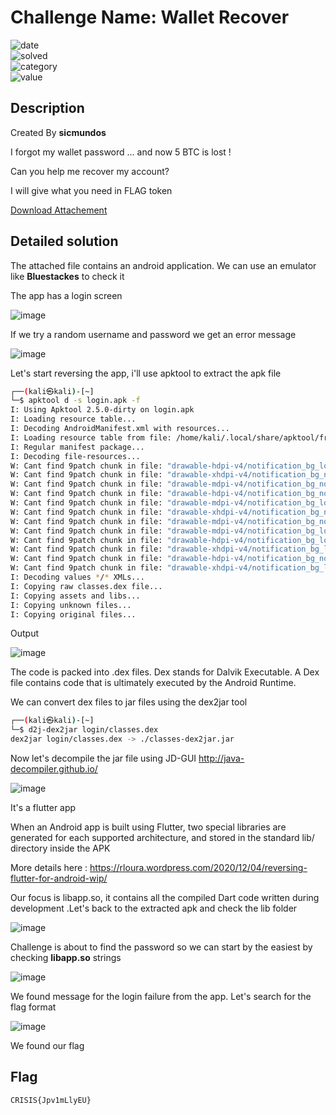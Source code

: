 # Challenge Name: Wallet Recover


![date](https://img.shields.io/badge/date-13.03.2022-brightgreen.svg)  
![solved](https://img.shields.io/badge/solved-after%20CTF-red.svg)    
![category](https://img.shields.io/badge/category-Steganography-blueviolet.svg)   
![value](https://img.shields.io/badge/value-30-blue.svg)  


## Description

Created By **sicmundos**

I forgot my wallet password … and now 5 BTC is lost !

Can you help me recover my account?

I will give what you need in FLAG token

[Download Attachement](https://s3.eu-west-3.amazonaws.com/crisis-assets/crisis_attachements/dKl3qBbJCa2AehbOllS4pbky2cFuuVKRflMyZfEA.zip)

## Detailed solution

The attached file contains an android application. We can use an emulator like **Bluestackes** to check it

The app has a login screen 

![image](https://user-images.githubusercontent.com/72421091/158082951-5849995f-c198-40a4-8788-e033ed83ced0.png)

If we try a random username and password we get an error message 

![image](https://user-images.githubusercontent.com/72421091/158082976-691ea423-74c6-44e3-8964-3c2d14a0e16f.png)

Let's start reversing the app, i'll use apktool to extract the apk file

```bash
┌──(kali㉿kali)-[~]
└─$ apktool d -s login.apk -f
I: Using Apktool 2.5.0-dirty on login.apk
I: Loading resource table...
I: Decoding AndroidManifest.xml with resources...
I: Loading resource table from file: /home/kali/.local/share/apktool/framework/1.apk
I: Regular manifest package...
I: Decoding file-resources...
W: Cant find 9patch chunk in file: "drawable-hdpi-v4/notification_bg_low_normal.9.png". Renaming it to *.png.
W: Cant find 9patch chunk in file: "drawable-xhdpi-v4/notification_bg_normal_pressed.9.png". Renaming it to *.png.
W: Cant find 9patch chunk in file: "drawable-mdpi-v4/notification_bg_normal_pressed.9.png". Renaming it to *.png.
W: Cant find 9patch chunk in file: "drawable-hdpi-v4/notification_bg_normal_pressed.9.png". Renaming it to *.png.
W: Cant find 9patch chunk in file: "drawable-mdpi-v4/notification_bg_low_pressed.9.png". Renaming it to *.png.
W: Cant find 9patch chunk in file: "drawable-xhdpi-v4/notification_bg_normal.9.png". Renaming it to *.png.
W: Cant find 9patch chunk in file: "drawable-mdpi-v4/notification_bg_normal.9.png". Renaming it to *.png.
W: Cant find 9patch chunk in file: "drawable-mdpi-v4/notification_bg_low_normal.9.png". Renaming it to *.png.
W: Cant find 9patch chunk in file: "drawable-hdpi-v4/notification_bg_low_pressed.9.png". Renaming it to *.png.
W: Cant find 9patch chunk in file: "drawable-xhdpi-v4/notification_bg_low_normal.9.png". Renaming it to *.png.
W: Cant find 9patch chunk in file: "drawable-hdpi-v4/notification_bg_normal.9.png". Renaming it to *.png.
W: Cant find 9patch chunk in file: "drawable-xhdpi-v4/notification_bg_low_pressed.9.png". Renaming it to *.png.
I: Decoding values */* XMLs...
I: Copying raw classes.dex file...
I: Copying assets and libs...
I: Copying unknown files...
I: Copying original files...
```
Output 

![image](https://user-images.githubusercontent.com/72421091/158083102-af17e3df-7834-4691-9067-03597ec019a9.png)

The code is packed into .dex files. Dex stands for Dalvik Executable. A Dex file contains code that is ultimately executed by the Android Runtime.

We can convert dex files to jar files using the dex2jar tool

```bash
┌──(kali㉿kali)-[~]
└─$ d2j-dex2jar login/classes.dex
dex2jar login/classes.dex -> ./classes-dex2jar.jar
```
Now let's decompile the jar file using JD-GUI http://java-decompiler.github.io/

![image](https://user-images.githubusercontent.com/72421091/158083299-0a46a626-d544-4d5f-9109-791caaf89a97.png)

It's a flutter app

When an Android app is built using Flutter, two special libraries are generated for each supported architecture, and stored in the standard lib/ directory inside the APK

More details here : https://rloura.wordpress.com/2020/12/04/reversing-flutter-for-android-wip/

Our focus is libapp.so, it contains all the compiled Dart code written during development .Let's back to the extracted apk and check the lib folder

![image](https://user-images.githubusercontent.com/72421091/158083373-437d5be9-a3ba-41c2-b90a-01f828ba6a22.png)

Challenge is about to find the password so we can start by the easiest by checking **libapp.so** strings

![image](https://user-images.githubusercontent.com/72421091/158083648-0d07137c-945b-4fb2-afaf-b6c800f70368.png)

We found message for the login failure from the app. Let's search for the flag format

![image](https://user-images.githubusercontent.com/72421091/158083694-ef195e82-563d-4f04-a9f8-5f02fc11252c.png)  

We found our flag 

## Flag

```
CRISIS{Jpv1mLlyEU}
```




